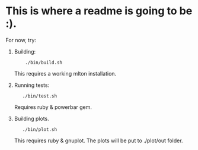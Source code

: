 # This is where a readme is going to be :).

For now, try:

1. Building:

           ./bin/build.sh
   This requires a working mlton installation.

2. Running tests:

          ./bin/test.sh
   Requires ruby & powerbar gem.

3. Building plots.

          ./bin/plot.sh
   This requires ruby & gnuplot.
   The plots will be put to ./plot/out folder.

